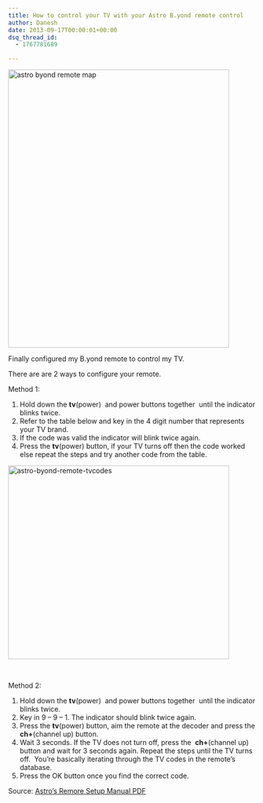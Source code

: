 ```yaml
---
title: How to control your TV with your Astro B.yond remote control
author: Danesh
date: 2013-09-17T00:00:01+00:00
dsq_thread_id:
  - 1767781689

---
```

[<img loading="lazy" class="alignnone size-medium wp-image-3312" alt="astro byond remote map" src="/wp-content/uploads/2013/09/astro-byond-remote-map-450x567.png" width="450" height="567" srcset="/wp-content/uploads/2013/09/astro-byond-remote-map-450x567.png 450w, /wp-content/uploads/2013/09/astro-byond-remote-map.png 470w" sizes="(max-width: 450px) 100vw, 450px" />][1]

Finally configured my B.yond remote to control my TV.

There are are 2 ways to configure your remote.

Method 1:

  1. Hold down the **tv**(power)  and power buttons together  until the indicator blinks twice.
  2. Refer to the table below and key in the 4 digit number that represents your TV brand.
  3. If the code was valid the indicator will blink twice again.
  4. Press the **tv**(power) button, if your TV turns off then the code worked else repeat the steps and try another code from the table.

[<img loading="lazy" class="alignnone size-medium wp-image-3311" alt="astro-byond-remote-tvcodes" src="/wp-content/uploads/2013/09/astro-byond-remote-tvcodes-450x395.png" width="450" height="395" srcset="/wp-content/uploads/2013/09/astro-byond-remote-tvcodes-450x395.png 450w, /wp-content/uploads/2013/09/astro-byond-remote-tvcodes.png 492w" sizes="(max-width: 450px) 100vw, 450px" />][2]

&nbsp;

Method 2:

  1. Hold down the **tv**(power)  and power buttons together  until the indicator blinks twice.
  2. Key in 9 &#8211; 9 &#8211; 1. The indicator should blink twice again.
  3. Press the **tv**(power) button, aim the remote at the decoder and press the **ch+**(channel up) button.
  4. Wait 3 seconds. If the TV does not turn off, press the  **ch+**(channel up) button and wait for 3 seconds again. Repeat the steps until the TV turns off.  You&#8217;re basically iterating through the TV codes in the remote&#8217;s database.
  5. Press the OK button once you find the correct code.

Source: [Astro&#8217;s Remore Setup Manual PDF][3]

 [1]: /wp-content/uploads/2013/09/astro-byond-remote-map.png
 [2]: /wp-content/uploads/2013/09/astro-byond-remote-tvcodes.png
 [3]: http://www.astro.com.my/Portals/_default/Skins/beyond/pdf/Setting_up_the_Astro_B.yond_Box.pdf